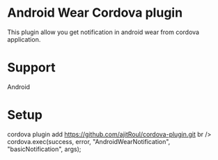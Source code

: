 # Android Wear Cordova plugin
This plugin allow you get notification in android wear from cordova application.
# Support 
Android
# Setup
cordova plugin add https://github.com/ajitRoul/cordova-plugin.git br />
cordova.exec(success, error, "AndroidWearNotification", "basicNotification", args);



